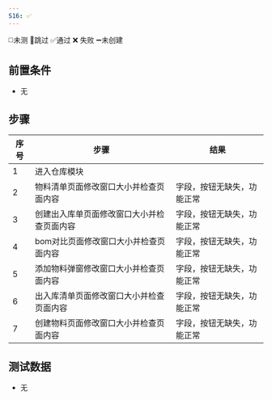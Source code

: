 ```yaml
---
S16: ✅
---
```

◻️未测    🚫跳过     ✅通过    ❌ 失败    ➖未创建

## 前置条件

- 无

## 步骤

| 序号  | 步骤                    | 结果            |
| --- | --------------------- | ------------- |
| 1   | 进入仓库模块                |               |
| 2   | 物料清单页面修改窗口大小并检查页面内容   | 字段，按钮无缺失，功能正常 |
| 3   | 创建出入库单页面修改窗口大小并检查页面内容 | 字段，按钮无缺失，功能正常 |
| 4   | bom对比页面修改窗口大小并检查页面内容  | 字段，按钮无缺失，功能正常 |
| 5   | 添加物料弹窗修改窗口大小并检查页面内容   | 字段，按钮无缺失，功能正常 |
| 6   | 出入库清单页面修改窗口大小并检查页面内容  | 字段，按钮无缺失，功能正常 |
| 7   | 创建物料页面修改窗口大小并检查页面内容   | 字段，按钮无缺失，功能正常 |

## 测试数据

- 无
